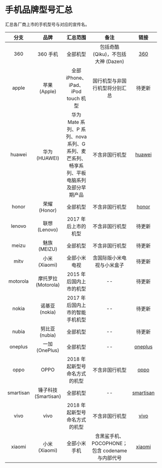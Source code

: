 # 手机品牌型号汇总
汇总各厂商上市的手机型号与对应的宣传名。

| 分支 | 品牌 | 汇总范围 | 备注 | 链接 |
| :-: | :-: | :-: | :-: | :-: |
| 360 | 360 手机 | 全部机型 | 包括奇酷 (Qiku)，不包括大神 (Dazen) | [360](https://github.com/KHwang9883/MobileModels/tree/360) |
| apple | 苹果 (Apple) | 全部 iPhone、iPad、iPod touch 机型 | 国行机型与非国行机型将分别汇总 | 待更新 |
| huawei | 华为 (HUAWEI) | 华为 Mate 系列、P 系列、nova 系列、G 系列、麦芒系列、畅享系列、平板电脑系列及部分早期产品 | 不含非国行机型 | [huawei](https://github.com/KHwang9883/MobileModels/tree/huawei) |
| honor | 荣耀 (Honor) | 全部机型 | 不含非国行机型 | [honor](https://github.com/KHwang9883/MobileModels/tree/honor) |
| lenovo | 联想 (Lenovo) | 2017 年后上市的机型 | 不含非国行机型 | 待更新 |
| meizu | 魅族 (MEIZU) | 全部机型 | 不含非国行机型 | 待更新 |
| mitv | 小米 (Xiaomi) | 全部小米电视 | 含国际版小米电视与小米盒子 | 待更新 |
| motorola | 摩托罗拉 (Motorola) | 2015 年后国内上市的机型 | -- | 待更新 |
| nokia | 诺基亚 (nokia) | 2017 年后国内上市的智能手机机型 | -- | 待更新 |
| nubia | 努比亚 (nubia) | 全部机型 | -- | 待更新 |
| oneplus | 一加 (OnePlus) | 全部机型 | -- | [oneplus](https://github.com/KHwang9883/MobileModels/tree/oneplus) |
| oppo | OPPO | 2018 年起新型号命名方式的机型 | 不含非国行机型 | [oppo](https://github.com/KHwang9883/MobileModels/tree/oppo) |
| smartisan | 锤子科技 (Smartisan) | 全部机型 | -- | [smartisan](https://github.com/KHwang9883/MobileModels/tree/smartisan) |
| vivo | vivo | 2018 年起新型号命名方式的机型 | 不含非国行机型 | [vivo](https://github.com/KHwang9883/MobileModels/tree/vivo) |
| xiaomi | 小米 (Xiaomi) | 全部小米手机 | 含黑鲨手机、POCOPHONE；包含 codename 与内部代号 | [xiaomi](https://github.com/KHwang9883/MobileModels/tree/xiaomi) |

